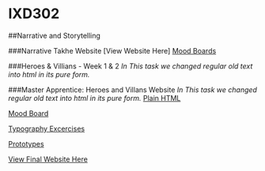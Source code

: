 # IXD302

##Narrative and Storytelling

###Narrative Takhe Website
[View Website Here]
[Mood Boards](https://uk.pinterest.com/grahamie/bird-project/)


###Heroes & Villians - Week 1 & 2
*In This task we changed regular old text into html in its pure form.*

###Master Apprentice: Heroes and Villans Website
*In This task we changed regular old text into html in its pure form.*
[Plain HTML](https://amygrahamie.github.io/IXD302/Sherlock-Holmes/heroes-and-villains.html)

[Mood Board](https://uk.pinterest.com/grahamie/sherlock-holmes-uni/)

[Typography Excercises]()

[Prototypes]()

[View Final Website Here](https://amygrahamie.github.io/IXD302/Sherlock-Holmes/heroes-and-villains2.html)

